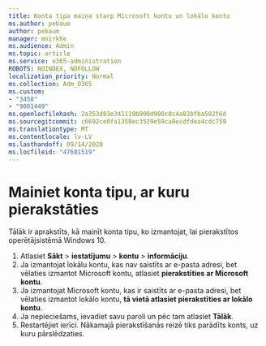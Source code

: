 ```yaml
---
title: Konta tipa maiņa starp Microsoft kontu un lokālo kontu
ms.author: pebaum
author: pebaum
manager: mnirkhe
ms.audience: Admin
ms.topic: article
ms.service: o365-administration
ROBOTS: NOINDEX, NOFOLLOW
localization_priority: Normal
ms.collection: Adm_O365
ms.custom:
- "3450"
- "9001449"
ms.openlocfilehash: 2a353d83e341119b900d900c8c4a83bfba582f6d
ms.sourcegitcommit: c6692ce0fa1358ec3529e59ca0ecdfdea4cdc759
ms.translationtype: MT
ms.contentlocale: lv-LV
ms.lasthandoff: 09/14/2020
ms.locfileid: "47681519"
---
```

# <a name="change-the-account-type-that-you-sign-in-with"></a>Mainiet konta tipu, ar kuru pierakstāties

Tālāk ir aprakstīts, kā mainīt konta tipu, ko izmantojat, lai pierakstītos operētājsistēmā Windows 10.

1. Atlasiet **Sākt**  >  **iestatījumu**  >  **kontu**  >  **informāciju**.
2. Ja izmantojat lokālu kontu, kas nav saistīts ar e-pasta adresi, bet vēlaties izmantot Microsoft kontu, atlasiet **pierakstīties ar Microsoft kontu**.
3. Ja izmantojat Microsoft kontu, kas ir saistīts ar e-pasta adresi, bet vēlaties izmantot lokālo kontu, **tā vietā atlasiet pierakstīties ar lokālo kontu**.
4. Ja nepieciešams, ievadiet savu paroli un pēc tam atlasiet **Tālāk**.
5. Restartējiet ierīci. Nākamajā pierakstīšanās reizē tiks parādīts konts, uz kuru pārslēdzaties.